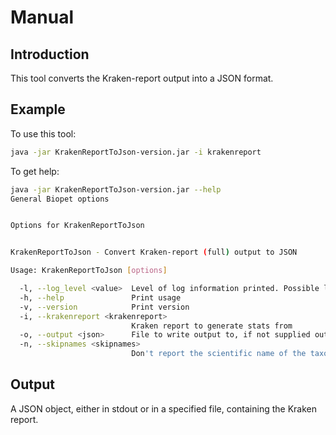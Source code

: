 # Manual

## Introduction
This tool converts the Kraken-report output into a JSON format.

## Example
To use this tool:
```bash
java -jar KrakenReportToJson-version.jar -i krakenreport
```

To get help:
```bash
java -jar KrakenReportToJson-version.jar --help
General Biopet options


Options for KrakenReportToJson


KrakenReportToJson - Convert Kraken-report (full) output to JSON

Usage: KrakenReportToJson [options]

  -l, --log_level <value>  Level of log information printed. Possible levels: 'debug', 'info', 'warn', 'error'
  -h, --help               Print usage
  -v, --version            Print version
  -i, --krakenreport <krakenreport>
                           Kraken report to generate stats from
  -o, --output <json>      File to write output to, if not supplied output go to stdout
  -n, --skipnames <skipnames>
                           Don't report the scientific name of the taxon.
```

## Output
A JSON object, either in stdout or in a specified file, containing the Kraken report.